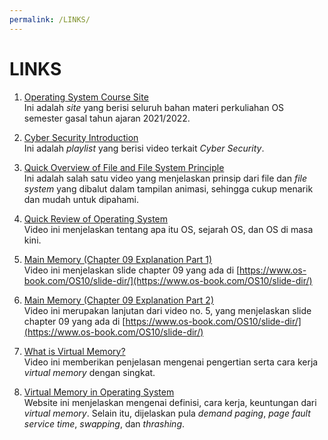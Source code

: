 ```yaml
---
permalink: /LINKS/
---
```


# LINKS
1. [Operating System Course Site](https://os.vlsm.org/) <br>
Ini adalah _site_ yang berisi seluruh bahan materi perkuliahan OS semester gasal tahun ajaran 2021/2022.

2. [Cyber Security Introduction](https://www.youtube.com/watch?v=rcDO8km6R6c&list=PLJcaPjxegjBXtpdrZ4Blxgo-juMUfFovf) <br>
Ini adalah _playlist_ yang berisi video terkait _Cyber Security_.

3. [Quick Overview of File and File System Principle](https://www.youtube.com/watch?v=KN8YgJnShPM) <br>
Ini adalah salah satu video yang menjelaskan prinsip dari file dan _file system_ yang dibalut dalam tampilan animasi, sehingga cukup menarik dan mudah untuk dipahami.

4. [Quick Review of Operating System](https://www.youtube.com/watch?v=26QPDBe-NB8&list=PL8dPuuaLjXtNlUrzyH5r6jN9ulIgZBpdo&index=20) <br>
Video ini menjelaskan tentang apa itu OS, sejarah OS, dan OS di masa kini.

5. [Main Memory (Chapter 09 Explanation Part 1)](https://www.youtube.com/watch?v=Jy_teuaj7Ic) <br>
Video ini menjelaskan slide chapter 09 yang ada di [https://www.os-book.com/OS10/slide-dir/](https://www.os-book.com/OS10/slide-dir/)

6. [Main Memory (Chapter 09 Explanation Part 2)](https://www.youtube.com/watch?v=8Zw4gIqqZe0) <br>
Video ini merupakan lanjutan dari video no. 5, yang menjelaskan slide chapter 09 yang ada di [https://www.os-book.com/OS10/slide-dir/](https://www.os-book.com/OS10/slide-dir/) <br>

7. [What is Virtual Memory?](https://www.youtube.com/watch?v=qlH4-oHnBb8) <br>
Video ini memberikan penjelasan mengenai pengertian serta cara kerja _virtual memory_ dengan singkat. <br>

8. [Virtual Memory in Operating System](https://www.geeksforgeeks.org/virtual-memory-in-operating-system/) <br>
Website ini menjelaskan mengenai definisi, cara kerja, keuntungan dari _virtual memory_. Selain itu, dijelaskan pula _demand paging_, _page fault service time_, _swapping_, dan _thrashing_. <br> 
